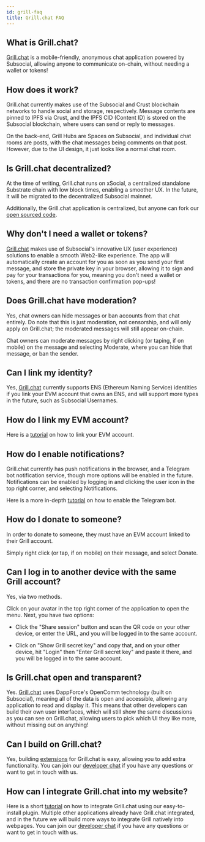 ```yaml
---
id: grill-faq
title: Grill.chat FAQ
---
```


## What is Grill.chat?
[Grill.chat](https://grill.chat/) is a mobile-friendly, anonymous chat application powered by Subsocial, allowing anyone to communicate on-chain, 
without needing a wallet or tokens!

## How does it work?
Grill.chat currently makes use of the Subsocial and Crust blockchain networks to handle social and storage, respectively. 
Message contents are pinned to IPFS via Crust, and the IPFS CID (Content ID) is stored on the Subsocial blockchain, 
where users can send or reply to messages. 

On the back-end, Grill Hubs are Spaces on Subsocial, and individual chat rooms are posts, 
with the chat messages being comments on that post. However, due to the UI design, it just looks like a normal chat room.

## Is Grill.chat decentralized?
At the time of writing, Grill.chat runs on xSocial, a centralized standalone Substrate chain with low block times, enabling a smoother UX. 
In the future, it will be migrated to the decentralized Subsocial mainnet.

Additionally, the Grill.chat application is centralized, 
but anyone can fork our [open sourced code](https://github.com/dappforce/grillchat).

## Why don't I need a wallet or tokens?
[Grill.chat](https://grill.chat/) makes use of Subsocial's innovative UX (user experience) solutions to enable a smooth Web2-like experience. 
The app will automatically create an account for you as soon as you send your first message, and store the private key in your browser, 
allowing it to sign and pay for your transactions for you, meaning you don't need a wallet or tokens, and there are no transaction confirmation pop-ups!

## Does Grill.chat have moderation?
Yes, chat owners can hide messages or ban accounts from that chat entirely. Do note that this is just moderation, not censorship, 
and will only apply on Grill.chat; the moderated messages will still appear on-chain.

Chat owners can moderate messages by right clicking (or taping, if on mobile) on the message and selecting Moderate, 
where you can hide that message, or ban the sender.

## Can I link my identity?
Yes, [Grill.chat](https://grill.chat/) currently supports ENS (Ethereum Naming Service) identities if you link your EVM account that owns an ENS, 
and will support more types in the future, such as Subsocial Usernames.

## How do I link my EVM account?
Here is a [tutorial](https://scribehow.com/page/Grillchat_Linking_Your_EVM_Account_and_Enabling_Notifications__1D28T58sR6yoMO1q4aWODw) on how to link your EVM account.

## How do I enable notifications?
Grill.chat currently has push notifications in the browser, and a Telegram bot notification service, 
though more options will be enabled in the future. Notifications can be enabled by logging in and clicking the user icon in the top right corner, and selecting Notifications.

Here is a more in-depth [tutorial](https://scribehow.com/page/Grillchat_Linking_Your_EVM_Account_and_Enabling_Notifications__1D28T58sR6yoMO1q4aWODw) on how to enable the Telegram bot.

## How do I donate to someone?
In order to donate to someone, they must have an EVM account linked to their Grill account.

Simply right click (or tap, if on mobile) on their message, and select Donate.

## Can I log in to another device with the same Grill account?
Yes, via two methods.

Click on your avatar in the top right corner of the application to open the menu. Next, you have two options:

- Click the "Share session" button and scan the QR code on your other device, or enter the URL, and you will be logged in to the same account.

- Click on "Show Grill secret key" and copy that, and on your other device, hit "Login" then "Enter Grill secret key" and paste it there,
and you will be logged in to the same account.

## Is Grill.chat open and transparent?
Yes. [Grill.chat](https://grill.chat/) uses DappForce's OpenComm technology (built on Subsocial), meaning all of the data is open and accessible, 
allowing any application to read and display it. This means that other developers can build their own user interfaces, 
which will still show the same discussions as you can see on Grill.chat, allowing users to pick which UI they like more, without missing out on anything!

## Can I build on Grill.chat?
Yes, building [extensions](https://docs.subsocial.network/docs/develop/grill-chat/extensions/) for Grill.chat is easy, 
allowing you to add extra functionality. 
You can join our [developer chat](https://t.me/+oUpF3nTHlCkwNzA6) if you have any questions or want to get in touch with us.

## How can I integrate Grill.chat into my website?
Here is a short [tutorial](https://docs.subsocial.network/docs/develop/grill-chat/integration/) on how to 
integrate Grill.chat using our easy-to-install plugin. Multiple other applications already have Grill.chat integrated, 
and in the future we will build more ways to integrate Grill natively into webpages. 
You can join our [developer chat](https://t.me/+oUpF3nTHlCkwNzA6) if you have any questions or want to get in touch with us.
